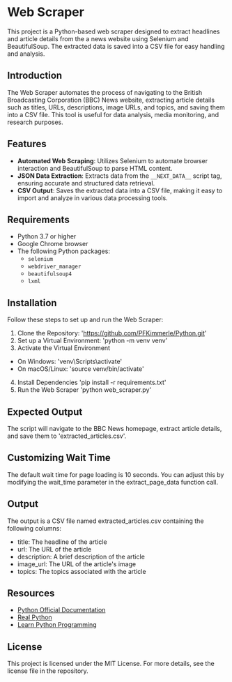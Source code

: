 # Web Scraper

This project is a Python-based web scraper designed to extract headlines and article details from the a news website using Selenium and BeautifulSoup. The extracted data is saved into a CSV file for easy handling and analysis.


## Introduction

The Web Scraper automates the process of navigating to the British Broadcasting Corporation (BBC) News website, extracting article details such as titles, URLs, descriptions, image URLs, and topics, and saving them into a CSV file. This tool is useful for data analysis, media monitoring, and research purposes.

## Features

- **Automated Web Scraping**: Utilizes Selenium to automate browser interaction and BeautifulSoup to parse HTML content.
- **JSON Data Extraction**: Extracts data from the `__NEXT_DATA__` script tag, ensuring accurate and structured data retrieval.
- **CSV Output**: Saves the extracted data into a CSV file, making it easy to import and analyze in various data processing tools.

## Requirements

- Python 3.7 or higher
- Google Chrome browser
- The following Python packages:
  - `selenium`
  - `webdriver_manager`
  - `beautifulsoup4`
  - `lxml`

## Installation
Follow these steps to set up and run the Web Scraper:
1. Clone the Repository: 'https://github.com/PFKimmerle/Python.git'
2. Set up a Virtual Environment: 'python -m venv venv'
3. Activate the Virtual Environment
- On Windows: 'venv\Scripts\activate'
- On macOS/Linux: 'source venv/bin/activate'
4. Install Dependencies 'pip install -r requirements.txt'
5. Run the Web Scraper 'python web_scraper.py'


## Expected Output
The script will navigate to the BBC News homepage, extract article details, and save them to 'extracted_articles.csv'.

## Customizing Wait Time
The default wait time for page loading is 10 seconds. You can adjust this by modifying the wait_time parameter in the extract_page_data function call.

## Output
The output is a CSV file named extracted_articles.csv containing the following columns:
- title: The headline of the article
- url: The URL of the article
- description: A brief description of the article
- image_url: The URL of the article's image
- topics: The topics associated with the article

## Resources
- [Python Official Documentation](https://docs.python.org/3/)
- [Real Python](https://realpython.com/)
- [Learn Python Programming](https://www.learnpython.org/)

## License
This project is licensed under the MIT License. For more details, see the license file in the repository.
